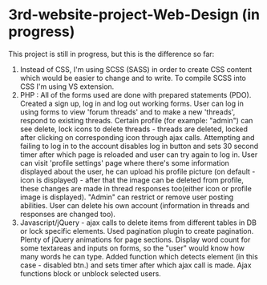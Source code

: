 # 3rd-website-project-Web-Design (in progress)

This project is still in progress, but this is the difference so far:
1) Instead of CSS, I'm using SCSS (SASS) in order to create CSS content which would be easier to change and to write. To compile SCSS into CSS I'm using VS extension.
2) PHP : All of the forms used are done with prepared statements (PDO). Created a sign up, log in and log out working forms. User can log in using forms to view 'forum threads' and to make a new 'threads', respond to existing threads. Certain profile (for example: "admin") can see delete, lock icons to delete threads - threads are deleted, locked after clicking on corresponding icon through ajax calls. Attempting and failing to log in to the account disables log in button and sets 30 second timer after which page is reloaded and user can try again to log in. User can visit 'profile settings' page where there's some information displayed about the user, he can upload his profile picture (on default - icon is displayed) - after that the image can be deleted from profile, these changes are made in thread responses too(either icon or profile image is displayed). "Admin" can restrict or remove user posting abilities. User can delete his own account (information in threads and responses are changed too).
4) Javascript/jQuery - ajax calls to delete items from different tables in DB or lock specific elements. Used pagination plugin to create pagination. Plenty of jQuery animations for page sections. Display word count for some textareas and inputs on forms, so the "user" would know how many words he can type. Added function which detects element (in this case - disabled btn.) and sets timer after which ajax call is made. Ajax functions block or unblock selected users.

